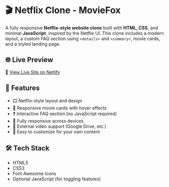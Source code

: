 # 🎬 Netflix Clone - MovieFox

A fully responsive **Netflix-style website clone** built with **HTML, CSS**, and minimal **JavaScript**, inspired by the Netflix UI. This clone includes a modern layout, a custom FAQ section using `<details>` and `<summary>`, movie cards, and a styled landing page.

## 🌐 Live Preview
🔗 [View Live Site on Netlify](https://moviefox.netlify.app/)

## 📁 Features

- 🎞️ Netflix-style layout and design
- 🎥 Responsive movie cards with hover effects
- ❓ Interactive FAQ section (no JavaScript required)
- 📱 Fully responsive across devices
- 🔗 External video support (Google Drive, etc.)
- 🧩 Easy to customize for your own content

## 🛠️ Tech Stack

- HTML5
- CSS3
- Font Awesome Icons
- Optional JavaScript (for toggling features)

